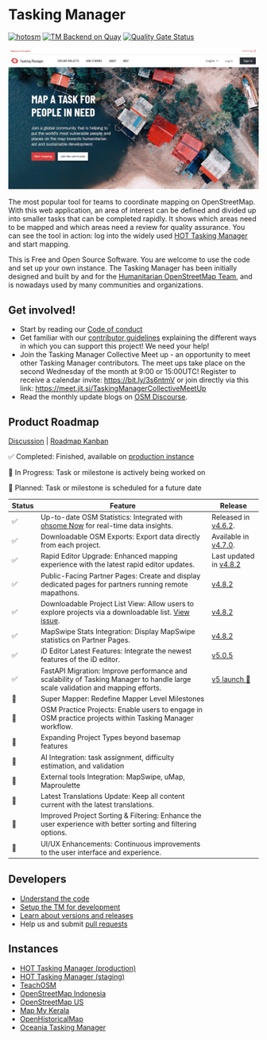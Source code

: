 # Tasking Manager

[![hotosm](https://dl.circleci.com/status-badge/img/gh/hotosm/tasking-manager/tree/develop.svg?style=shield)](https://dl.circleci.com/status-badge/redirect/gh/hotosm/tasking-manager/tree/develop)
[![TM Backend on Quay](https://quay.io/repository/hotosm/tasking-manager/status "Tasking Manager Backend Build")](https://quay.io/repository/hotosm/tasking-manager)
[![Quality Gate Status](https://sonarcloud.io/api/project_badges/measure?project=hotosm_tasking-manager&metric=alert_status)](https://sonarcloud.io/dashboard?id=hotosm_tasking-manager)

![tm-landing-page](./docs/images/screenshot.jpg)

The most popular tool for teams to coordinate mapping on OpenStreetMap. With this web application, an area of interest can be defined and divided up into smaller tasks that can be completed rapidly. It shows which areas need to be mapped and which areas need a review for quality assurance. You can see the tool in action: log into the widely used [HOT Tasking Manager](https://tasks.hotosm.org/) and start mapping.

This is Free and Open Source Software. You are welcome to use the code and set up your own instance. The Tasking Manager has been initially designed and built by and for the [Humanitarian OpenStreetMap Team](https://www.hotosm.org/), and is nowadays used by many communities and organizations.

## Get involved!

* Start by reading our [Code of conduct](docs/developers/code_of_conduct.md)
* Get familiar with our [contributor guidelines](docs/developers/contributing.md) explaining the different ways in which you can support this project! We need your help!
* Join the Tasking Manager Collective Meet up - an opportunity to meet other Tasking Manager contributors. The meet ups take place on the second Wednesday of the month at 9:00 or 15:00UTC! Register to receive a calendar invite: https://bit.ly/3s6ntmV or join directly via this link: https://meet.jit.si/TaskingManagerCollectiveMeetUp
* Read the monthly update blogs on [OSM Discourse](https://community.openstreetmap.org/c/general/38/all).

## Product Roadmap

[Discussion](https://github.com/hotosm/tasking-manager/discussions/6688) | [Roadmap Kanban](https://github.com/orgs/hotosm/projects/41/views/1)


✅ Completed: Finished, available on [production instance](https://tasks.hotosm.org)

🔄 In Progress: Task or milestone is actively being worked on

📅 Planned: Task or milestone is scheduled for a future date



Status | Feature | Release
-------|---------|---------
✅ | Up-to-date OSM Statistics: Integrated with [ohsome Now](https://stats.now.ohsome.org/) for real-time data insights.| Released in [v4.6.2](https://github.com/hotosm/tasking-manager/releases/tag/v4.6.2).
✅ | Downloadable OSM Exports: Export data directly from each project. | Available in[ v4.7.0](https://github.com/hotosm/tasking-manager/releases/tag/v4.7.0).
✅ | Rapid Editor Upgrade: Enhanced mapping experience with the latest rapid editor updates.| Last updated in [v4.8.2](https://github.com/hotosm/tasking-manager/releases/tag/v4.8.2)
✅ | Public-Facing Partner Pages: Create and display dedicated pages for partners running remote mapathons.| [v4.8.2](https://github.com/hotosm/tasking-manager/releases/tag/v4.8.2)
✅ | Downloadable Project List View: Allow users to explore projects via a downloadable list. [View issue](https://github.com/hotosm/tasking-manager/issues/3394).| [v4.8.2](https://github.com/hotosm/tasking-manager/releases/tag/v4.8.2)
✅ | MapSwipe Stats Integration: Display MapSwipe statistics on Partner Pages.|[v4.8.2](https://github.com/hotosm/tasking-manager/releases/tag/v4.8.2)
✅ | iD Editor Latest Features: Integrate the newest features of the iD editor.|[v5.0.5](https://github.com/hotosm/tasking-manager/releases/tag/v5.0.5)
✅ | FastAPI Migration: Improve performance and scalability of Tasking Manager to handle large scale validation and mapping efforts.| [v5 launch 🎉](https://github.com/hotosm/tasking-manager/releases/tag/v5.0.0)
🔄 | Super Mapper: Redefine Mapper Level Milestones
🔄 | OSM Practice Projects: Enable users to engage in OSM practice projects within Tasking Manager workflow.
📅 | Expanding Project Types beyond basemap features
📅 | AI Integration: task assignment, difficulty estimation, and validation
📅 | External tools Integration: MapSwipe, uMap, Maproulette
📅 | Latest Translations Update: Keep all content current with the latest translations.
📅 | Improved Project Sorting & Filtering: Enhance the user experience with better sorting and filtering options.
📅 | UI/UX Enhancements: Continuous improvements to the user interface and experience.





## Developers

* [Understand the code](./docs/developers/understanding-the-code.md)
* [Setup the TM for development](./docs/developers/development-setup.md)
* [Learn about versions and releases](./docs/developers/versions-and-releases.md)
* Help us and submit [pull requests](https://github.com/hotosm/tasking-manager/pulls)

## Instances
* [HOT Tasking Manager (production)](https://tasks.hotosm.org)
* [HOT Tasking Manager (staging)](https://tasks-stage.hotosm.org)
* [TeachOSM](https://tasks.teachosm.org/)
* [OpenStreetMap Indonesia](https://tasks-indonesia.hotosm.org/)
* [OpenStreetMap US](https://tasks.openstreetmap.us/)
* [Map My Kerala](https://mapmykerala.in/)
* [OpenHistoricalMap](https://tasks.openhistoricalmap.org)
* [Oceania Tasking Manager](https://tasks.smartcitiestransport.com/)
